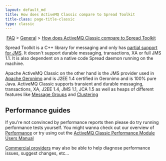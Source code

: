 ```yaml
---
layout: default_md
title: How does ActiveMQ Classic compare to Spread Toolkit 
title-class: page-title-classic
type: classic
---
```


 [FAQ](faq) > [General](general) > [How does ActiveMQ Classic compare to Spread Toolkit](how-does-activemq-classic-compare-to-spread-toolkit)


Spread Toolkit is a C++ library for messaging and only has [partial support for JMS](http://www.spread.org/JMS4Spread/docs/). It doesn't support durable messaging, transactions, XA or full JMS 1.1. It is also dependent on a native code Spread daemon running on the machine.

Apache ActiveMQ Classic on the other hand is the JMS provider used in [Apache Geronimo](http://geronimo.apache.org) and is J2EE 1.4 certified in Geronimo and is 100% pure Java. ActiveMQ Classic supports transient and durable messaging, transactions, XA, J2EE 1.4, JMS 1.1, JCA 1.5 as well as heaps of different features like [Message Groups](message-groups) and [Clustering](clustering)

Performance guides
------------------

If you're not convinced by performance reports then please do try running performance tests yourself. You might wanna check out our overview of [Performance](performance) or try using out the [ActiveMQ Classic Performance Module Users Manual](activemq-classic-performance-module-users-manual)

[Commercial providers](support#commercial-support) may also be able to help diagnose performance issues, suggest changes, etc...
